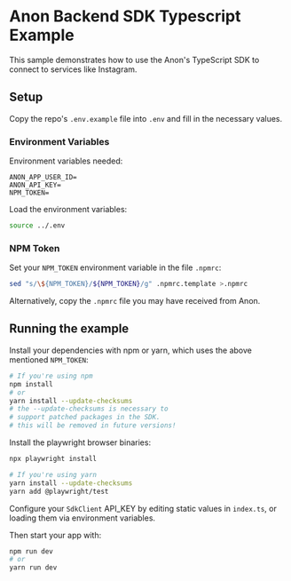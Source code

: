 # Anon Backend SDK Typescript Example

This sample demonstrates how to use the Anon's TypeScript SDK to connect to services like Instagram.

## Setup

Copy the repo's `.env.example` file into `.env` and fill in the necessary values.

### Environment Variables

Environment variables needed:

```
ANON_APP_USER_ID=
ANON_API_KEY=
NPM_TOKEN=
```

Load the environment variables:

```sh
source ../.env
```

### NPM Token

Set your `NPM_TOKEN` environment variable in the file `.npmrc`:

```sh
sed "s/\${NPM_TOKEN}/${NPM_TOKEN}/g" .npmrc.template >.npmrc
```

Alternatively, copy the `.npmrc` file you may have received from Anon.

## Running the example

Install your dependencies with npm or yarn, which uses the above mentioned `NPM_TOKEN`:

```sh
# If you're using npm
npm install
# or
yarn install --update-checksums
# the --update-checksums is necessary to
# support patched packages in the SDK.
# this will be removed in future versions!
```

Install the playwright browser binaries:

```sh
npx playwright install

# If you're using yarn
yarn install --update-checksums
yarn add @playwright/test
```

Configure your `SdkClient` API_KEY by editing static values in `index.ts`, or loading them via environment variables.

Then start your app with:

```sh
npm run dev
# or
yarn run dev
```
